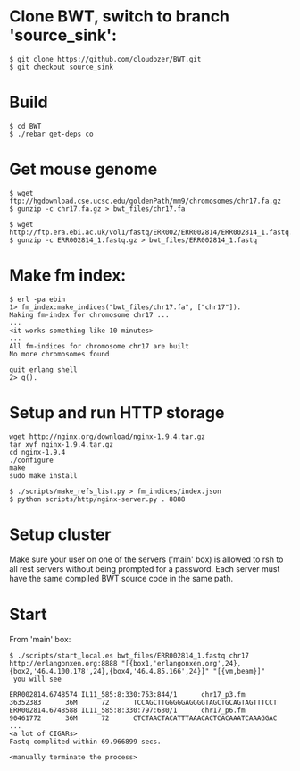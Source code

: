 # Clone BWT, switch to branch 'source_sink':

    $ git clone https://github.com/cloudozer/BWT.git
    $ git checkout source_sink
    
# Build

    $ cd BWT
    $ ./rebar get-deps co
    
# Get mouse genome
    $ wget ftp://hgdownload.cse.ucsc.edu/goldenPath/mm9/chromosomes/chr17.fa.gz
    $ gunzip -c chr17.fa.gz > bwt_files/chr17.fa
    
    $ wget http://ftp.era.ebi.ac.uk/vol1/fastq/ERR002/ERR002814/ERR002814_1.fastq.gz
    $ gunzip -c ERR002814_1.fastq.gz > bwt_files/ERR002814_1.fastq
    
# Make fm index:
    
    $ erl -pa ebin
    1> fm_index:make_indices("bwt_files/chr17.fa", ["chr17"]).
    Making fm-index for chromosome chr17 ...
    ...
    <it works something like 10 minutes>
    ...
    All fm-indices for chromosome chr17 are built
    No more chromosomes found
    
    quit erlang shell
    2> q().

# Setup and run HTTP storage

    wget http://nginx.org/download/nginx-1.9.4.tar.gz
    tar xvf nginx-1.9.4.tar.gz
    cd nginx-1.9.4
    ./configure
    make
    sudo make install

    $ ./scripts/make_refs_list.py > fm_indices/index.json
    $ python scripts/http/nginx-server.py . 8888
    
# Setup cluster
Make sure your user on one of the servers ('main' box) is allowed to rsh to all rest servers without being prompted for a password.
Each server must have the same compiled BWT source code in the same path.

# Start
From 'main' box:

    $ ./scripts/start_local.es bwt_files/ERR002814_1.fastq chr17 http://erlangonxen.org:8888 "[{box1,'erlangonxen.org',24},{box2,'46.4.100.178',24},{box4,'46.4.85.166',24}]" "[{vm,beam}]"
     you will see
    
    ERR002814.6748574 IL11_585:8:330:753:844/1      chr17_p3.fm      36352383      36M      72      TCCAGCTTGGGGGAGGGGTAGCTGCAGTAGTTTCCT
    ERR002814.6748588 IL11_585:8:330:797:680/1      chr17_p6.fm      90461772      36M      72      CTCTAACTACATTTAAACACTCACAAATCAAAGGAC
    ...
    <a lot of CIGARs>
    Fastq complited within 69.966899 secs.
    
    <manually terminate the process>
